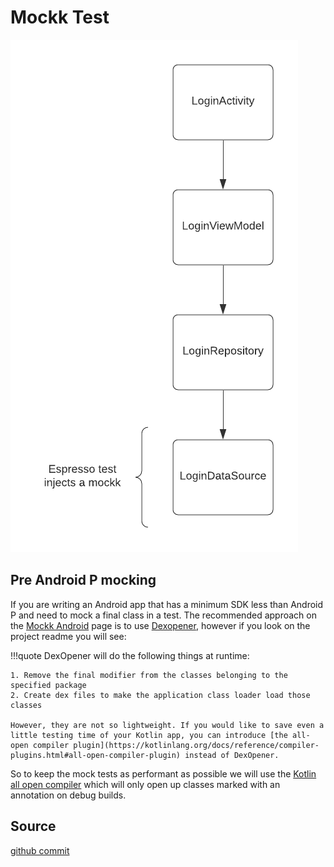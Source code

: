 # Mockk Test

![](img/login-mockk.png)

## Pre Android P mocking

If you are writing an Android app that has a minimum SDK less than Android P and need to mock a final class in a test. The recommended approach on the [Mockk Android](https://mockk.io/ANDROID.html) page is to use [Dexopener](https://github.com/tmurakami/dexopener), however if you look on the project readme you will see: 

!!!quote
    DexOpener will do the following things at runtime:

    1. Remove the final modifier from the classes belonging to the specified package
    2. Create dex files to make the application class loader load those classes

    However, they are not so lightweight. If you would like to save even a little testing time of your Kotlin app, you can introduce [the all-open compiler plugin](https://kotlinlang.org/docs/reference/compiler-plugins.html#all-open-compiler-plugin) instead of DexOpener.

So to keep the mock tests as performant as possible we will use the [Kotlin all open compiler](https://kotlinlang.org/docs/all-open-plugin.html) which will only open up classes marked with an annotation on debug builds. 

## Source

[github commit](https://github.com/plusmobileapps/espresso-kotlin-playground/commit/959b7b62136a498d35b3c72ec0206da93794a931)